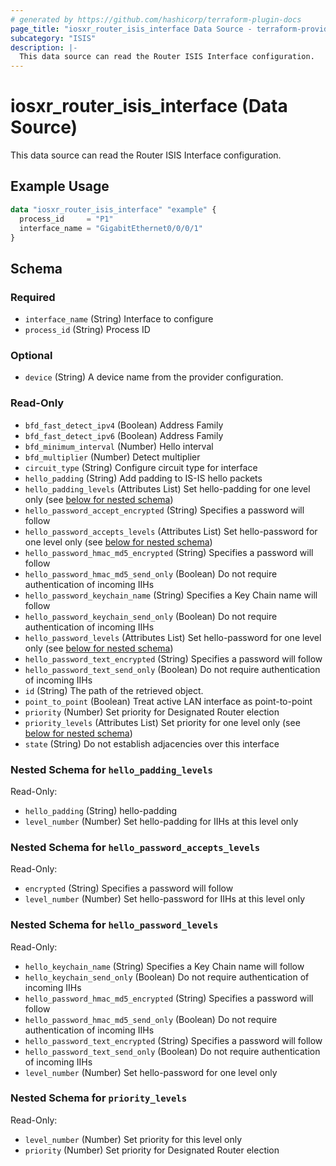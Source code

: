 ```yaml
---
# generated by https://github.com/hashicorp/terraform-plugin-docs
page_title: "iosxr_router_isis_interface Data Source - terraform-provider-iosxr"
subcategory: "ISIS"
description: |-
  This data source can read the Router ISIS Interface configuration.
---
```


# iosxr_router_isis_interface (Data Source)

This data source can read the Router ISIS Interface configuration.

## Example Usage

```terraform
data "iosxr_router_isis_interface" "example" {
  process_id     = "P1"
  interface_name = "GigabitEthernet0/0/0/1"
}
```

<!-- schema generated by tfplugindocs -->
## Schema

### Required

- `interface_name` (String) Interface to configure
- `process_id` (String) Process ID

### Optional

- `device` (String) A device name from the provider configuration.

### Read-Only

- `bfd_fast_detect_ipv4` (Boolean) Address Family
- `bfd_fast_detect_ipv6` (Boolean) Address Family
- `bfd_minimum_interval` (Number) Hello interval
- `bfd_multiplier` (Number) Detect multiplier
- `circuit_type` (String) Configure circuit type for interface
- `hello_padding` (String) Add padding to IS-IS hello packets
- `hello_padding_levels` (Attributes List) Set hello-padding for one level only (see [below for nested schema](#nestedatt--hello_padding_levels))
- `hello_password_accept_encrypted` (String) Specifies a password will follow
- `hello_password_accepts_levels` (Attributes List) Set hello-password for one level only (see [below for nested schema](#nestedatt--hello_password_accepts_levels))
- `hello_password_hmac_md5_encrypted` (String) Specifies a password will follow
- `hello_password_hmac_md5_send_only` (Boolean) Do not require authentication of incoming IIHs
- `hello_password_keychain_name` (String) Specifies a Key Chain name will follow
- `hello_password_keychain_send_only` (Boolean) Do not require authentication of incoming IIHs
- `hello_password_levels` (Attributes List) Set hello-password for one level only (see [below for nested schema](#nestedatt--hello_password_levels))
- `hello_password_text_encrypted` (String) Specifies a password will follow
- `hello_password_text_send_only` (Boolean) Do not require authentication of incoming IIHs
- `id` (String) The path of the retrieved object.
- `point_to_point` (Boolean) Treat active LAN interface as point-to-point
- `priority` (Number) Set priority for Designated Router election
- `priority_levels` (Attributes List) Set priority for one level only (see [below for nested schema](#nestedatt--priority_levels))
- `state` (String) Do not establish adjacencies over this interface

<a id="nestedatt--hello_padding_levels"></a>
### Nested Schema for `hello_padding_levels`

Read-Only:

- `hello_padding` (String) hello-padding
- `level_number` (Number) Set hello-padding for IIHs at this level only


<a id="nestedatt--hello_password_accepts_levels"></a>
### Nested Schema for `hello_password_accepts_levels`

Read-Only:

- `encrypted` (String) Specifies a password will follow
- `level_number` (Number) Set hello-password for IIHs at this level only


<a id="nestedatt--hello_password_levels"></a>
### Nested Schema for `hello_password_levels`

Read-Only:

- `hello_keychain_name` (String) Specifies a Key Chain name will follow
- `hello_keychain_send_only` (Boolean) Do not require authentication of incoming IIHs
- `hello_password_hmac_md5_encrypted` (String) Specifies a password will follow
- `hello_password_hmac_md5_send_only` (Boolean) Do not require authentication of incoming IIHs
- `hello_password_text_encrypted` (String) Specifies a password will follow
- `hello_password_text_send_only` (Boolean) Do not require authentication of incoming IIHs
- `level_number` (Number) Set hello-password for one level only


<a id="nestedatt--priority_levels"></a>
### Nested Schema for `priority_levels`

Read-Only:

- `level_number` (Number) Set priority for this level only
- `priority` (Number) Set priority for Designated Router election
